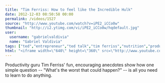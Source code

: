 ```yaml
---
title: "Tim Ferriss: How to feel like the Incredible Hulk"
date: 2012-12-03 08:50:58 00:00
permalink: /videos/1527
source: "http://www.youtube.com/watch?v=iPE2_iCCo0w"
thumbnail: "http://i2.ytimg.com/vi/iPE2_iCCo0w/hqdefault.jpg"
user:
  username: "gabrielvaldivia"
  name: "Gabriel Valdivia"
tags: ["ted","entrepreneur","ted talk","tim ferriss","nutrition","productivity"]
html: "<iframe width=\"640\" height=\"360\" src=\"http://www.youtube.com/embed/iPE2_iCCo0w?wmode=transparent&fs=1&feature=oembed\" frameborder=\"0\" allowfullscreen></iframe>"
---
```


Productivity guru Tim Ferriss' fun, encouraging anecdotes show how one simple question -- "What's the worst that could happen?" -- is all you need to learn to do anything.